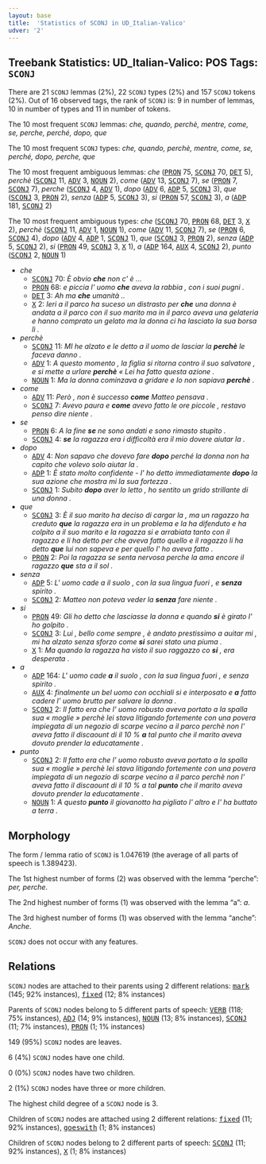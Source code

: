 ```yaml
---
layout: base
title:  'Statistics of SCONJ in UD_Italian-Valico'
udver: '2'
---
```


## Treebank Statistics: UD_Italian-Valico: POS Tags: `SCONJ`

There are 21 `SCONJ` lemmas (2%), 22 `SCONJ` types (2%) and 157 `SCONJ` tokens (2%).
Out of 16 observed tags, the rank of `SCONJ` is: 9 in number of lemmas, 10 in number of types and 11 in number of tokens.

The 10 most frequent `SCONJ` lemmas: <em>che, quando, perchè, mentre, come, se, perche, perché, dopo, que</em>

The 10 most frequent `SCONJ` types:  <em>che, quando, perchè, mentre, come, se, perché, dopo, perche, que</em>

The 10 most frequent ambiguous lemmas: <em>che</em> (<tt><a href="it_valico-pos-PRON.html">PRON</a></tt> 75, <tt><a href="it_valico-pos-SCONJ.html">SCONJ</a></tt> 70, <tt><a href="it_valico-pos-DET.html">DET</a></tt> 5), <em>perchè</em> (<tt><a href="it_valico-pos-SCONJ.html">SCONJ</a></tt> 11, <tt><a href="it_valico-pos-ADV.html">ADV</a></tt> 3, <tt><a href="it_valico-pos-NOUN.html">NOUN</a></tt> 2), <em>come</em> (<tt><a href="it_valico-pos-ADV.html">ADV</a></tt> 13, <tt><a href="it_valico-pos-SCONJ.html">SCONJ</a></tt> 7), <em>se</em> (<tt><a href="it_valico-pos-PRON.html">PRON</a></tt> 7, <tt><a href="it_valico-pos-SCONJ.html">SCONJ</a></tt> 7), <em>perche</em> (<tt><a href="it_valico-pos-SCONJ.html">SCONJ</a></tt> 4, <tt><a href="it_valico-pos-ADV.html">ADV</a></tt> 1), <em>dopo</em> (<tt><a href="it_valico-pos-ADV.html">ADV</a></tt> 6, <tt><a href="it_valico-pos-ADP.html">ADP</a></tt> 5, <tt><a href="it_valico-pos-SCONJ.html">SCONJ</a></tt> 3), <em>que</em> (<tt><a href="it_valico-pos-SCONJ.html">SCONJ</a></tt> 3, <tt><a href="it_valico-pos-PRON.html">PRON</a></tt> 2), <em>senza</em> (<tt><a href="it_valico-pos-ADP.html">ADP</a></tt> 5, <tt><a href="it_valico-pos-SCONJ.html">SCONJ</a></tt> 3), <em>si</em> (<tt><a href="it_valico-pos-PRON.html">PRON</a></tt> 57, <tt><a href="it_valico-pos-SCONJ.html">SCONJ</a></tt> 3), <em>a</em> (<tt><a href="it_valico-pos-ADP.html">ADP</a></tt> 181, <tt><a href="it_valico-pos-SCONJ.html">SCONJ</a></tt> 2)

The 10 most frequent ambiguous types:  <em>che</em> (<tt><a href="it_valico-pos-SCONJ.html">SCONJ</a></tt> 70, <tt><a href="it_valico-pos-PRON.html">PRON</a></tt> 68, <tt><a href="it_valico-pos-DET.html">DET</a></tt> 3, <tt><a href="it_valico-pos-X.html">X</a></tt> 2), <em>perchè</em> (<tt><a href="it_valico-pos-SCONJ.html">SCONJ</a></tt> 11, <tt><a href="it_valico-pos-ADV.html">ADV</a></tt> 1, <tt><a href="it_valico-pos-NOUN.html">NOUN</a></tt> 1), <em>come</em> (<tt><a href="it_valico-pos-ADV.html">ADV</a></tt> 11, <tt><a href="it_valico-pos-SCONJ.html">SCONJ</a></tt> 7), <em>se</em> (<tt><a href="it_valico-pos-PRON.html">PRON</a></tt> 6, <tt><a href="it_valico-pos-SCONJ.html">SCONJ</a></tt> 4), <em>dopo</em> (<tt><a href="it_valico-pos-ADV.html">ADV</a></tt> 4, <tt><a href="it_valico-pos-ADP.html">ADP</a></tt> 1, <tt><a href="it_valico-pos-SCONJ.html">SCONJ</a></tt> 1), <em>que</em> (<tt><a href="it_valico-pos-SCONJ.html">SCONJ</a></tt> 3, <tt><a href="it_valico-pos-PRON.html">PRON</a></tt> 2), <em>senza</em> (<tt><a href="it_valico-pos-ADP.html">ADP</a></tt> 5, <tt><a href="it_valico-pos-SCONJ.html">SCONJ</a></tt> 2), <em>si</em> (<tt><a href="it_valico-pos-PRON.html">PRON</a></tt> 49, <tt><a href="it_valico-pos-SCONJ.html">SCONJ</a></tt> 3, <tt><a href="it_valico-pos-X.html">X</a></tt> 1), <em>a</em> (<tt><a href="it_valico-pos-ADP.html">ADP</a></tt> 164, <tt><a href="it_valico-pos-AUX.html">AUX</a></tt> 4, <tt><a href="it_valico-pos-SCONJ.html">SCONJ</a></tt> 2), <em>punto</em> (<tt><a href="it_valico-pos-SCONJ.html">SCONJ</a></tt> 2, <tt><a href="it_valico-pos-NOUN.html">NOUN</a></tt> 1)


* <em>che</em>
  * <tt><a href="it_valico-pos-SCONJ.html">SCONJ</a></tt> 70: <em>È obvio <b>che</b> non c' è ...</em>
  * <tt><a href="it_valico-pos-PRON.html">PRON</a></tt> 68: <em>e piccia l' uomo <b>che</b> aveva la rabbia , con i suoi pugni .</em>
  * <tt><a href="it_valico-pos-DET.html">DET</a></tt> 3: <em>Ah ma <b>che</b> umanità ..</em>
  * <tt><a href="it_valico-pos-X.html">X</a></tt> 2: <em>﻿Ieri a il parco ha suceso un distrasto per <b>che</b> una donna è andata a il parco con il suo marito ma in il parco aveva una gelateria e hanno comprato un gelato ma la donna ci ha lasciato la sua borsa lì .</em>
* <em>perchè</em>
  * <tt><a href="it_valico-pos-SCONJ.html">SCONJ</a></tt> 11: <em>MI he alzato e le detto a il uomo de lasciar la <b>perchè</b> le faceva danno .</em>
  * <tt><a href="it_valico-pos-ADV.html">ADV</a></tt> 1: <em>A questo momento , la figlia si ritorna contro il suo salvatore , e si mette a urlare <b>perchè</b> « Lei ha fatto questa azione .</em>
  * <tt><a href="it_valico-pos-NOUN.html">NOUN</a></tt> 1: <em>Ma la donna cominzava a gridare e Io non sapiava <b>perchè</b> .</em>
* <em>come</em>
  * <tt><a href="it_valico-pos-ADV.html">ADV</a></tt> 11: <em>Però , non è successo <b>come</b> Matteo pensava .</em>
  * <tt><a href="it_valico-pos-SCONJ.html">SCONJ</a></tt> 7: <em>Avevo paura e <b>come</b> avevo fatto le ore piccole , restavo penso dire niente .</em>
* <em>se</em>
  * <tt><a href="it_valico-pos-PRON.html">PRON</a></tt> 6: <em>A la fine <b>se</b> ne sono andati e sono rimasto stupito .</em>
  * <tt><a href="it_valico-pos-SCONJ.html">SCONJ</a></tt> 4: <em><b>se</b> la ragazza era i difficoltà era il mio dovere aiutar la .</em>
* <em>dopo</em>
  * <tt><a href="it_valico-pos-ADV.html">ADV</a></tt> 4: <em>Non sapavo che dovevo fare <b>dopo</b> perché la donna non ha capito che volevo solo aiutar la .</em>
  * <tt><a href="it_valico-pos-ADP.html">ADP</a></tt> 1: <em>È stato molto confidente - l' ho detto immediatamente <b>dopo</b> la sua azione che mostra mi la sua fortezza .</em>
  * <tt><a href="it_valico-pos-SCONJ.html">SCONJ</a></tt> 1: <em>Subito <b>dopo</b> aver lo letto , ho sentito un grido strillante di una donna .</em>
* <em>que</em>
  * <tt><a href="it_valico-pos-SCONJ.html">SCONJ</a></tt> 3: <em>È il suo marito ha deciso di cargar la , ma un ragazzo ha creduto <b>que</b> la ragazza era in un problema e la ha difenduto e ha colpito a il suo marito e la ragazza si e arrabiata tanto con il ragazzo e li ha detto per che aveva fatto quello e il ragazzo li ha detto <b>que</b> lui non sapeva e per quello l' ho aveva fatto .</em>
  * <tt><a href="it_valico-pos-PRON.html">PRON</a></tt> 2: <em>Poi la ragazza se senta nervosa perche la ama encore il ragazzo <b>que</b> sta a il sol .</em>
* <em>senza</em>
  * <tt><a href="it_valico-pos-ADP.html">ADP</a></tt> 5: <em>L' uomo cade a il suolo , con la sua lingua fuori , e <b>senza</b> spirito .</em>
  * <tt><a href="it_valico-pos-SCONJ.html">SCONJ</a></tt> 2: <em>Matteo non poteva veder la <b>senza</b> fare niente .</em>
* <em>si</em>
  * <tt><a href="it_valico-pos-PRON.html">PRON</a></tt> 49: <em>Gli ho detto che lasciasse la donna e quando <b>si</b> è girato l' ho golpito .</em>
  * <tt><a href="it_valico-pos-SCONJ.html">SCONJ</a></tt> 3: <em>Lui , bello come sempre , è andato prestissimo a auitar mi , mi ha alzato senza sforzo come <b>si</b> sarei stato una piuma .</em>
  * <tt><a href="it_valico-pos-X.html">X</a></tt> 1: <em>Ma quando la ragazza ha visto il suo raggazzo co <b>si</b> , era desperata .</em>
* <em>a</em>
  * <tt><a href="it_valico-pos-ADP.html">ADP</a></tt> 164: <em>L' uomo cade <b>a</b> il suolo , con la sua lingua fuori , e senza spirito .</em>
  * <tt><a href="it_valico-pos-AUX.html">AUX</a></tt> 4: <em>finalmente un bel uomo con occhiali si e interposato e <b>a</b> fatto cadere l' uomo brutto per salvare la donna .</em>
  * <tt><a href="it_valico-pos-SCONJ.html">SCONJ</a></tt> 2: <em>Il fatto era che l' uomo robusto aveva portato a la spalla sua « moglie » perchè lei stava litigando fortemente con una povera impiegata di un negozio di scarpe vecino a il parco perchè non l' aveva fatto il discaount di il 10 % <b>a</b> tal punto che il marito aveva dovuto prender la educatamente .</em>
* <em>punto</em>
  * <tt><a href="it_valico-pos-SCONJ.html">SCONJ</a></tt> 2: <em>Il fatto era che l' uomo robusto aveva portato a la spalla sua « moglie » perchè lei stava litigando fortemente con una povera impiegata di un negozio di scarpe vecino a il parco perchè non l' aveva fatto il discaount di il 10 % a tal <b>punto</b> che il marito aveva dovuto prender la educatamente .</em>
  * <tt><a href="it_valico-pos-NOUN.html">NOUN</a></tt> 1: <em>A questo <b>punto</b> il giovanotto ha pigliato l' altro e l' ha buttato a terra .</em>

## Morphology

The form / lemma ratio of `SCONJ` is 1.047619 (the average of all parts of speech is 1.389423).

The 1st highest number of forms (2) was observed with the lemma “perche”: <em>per, perche</em>.

The 2nd highest number of forms (1) was observed with the lemma “a”: <em>a</em>.

The 3rd highest number of forms (1) was observed with the lemma “anche”: <em>Anche</em>.

`SCONJ` does not occur with any features.


## Relations

`SCONJ` nodes are attached to their parents using 2 different relations: <tt><a href="it_valico-dep-mark.html">mark</a></tt> (145; 92% instances), <tt><a href="it_valico-dep-fixed.html">fixed</a></tt> (12; 8% instances)

Parents of `SCONJ` nodes belong to 5 different parts of speech: <tt><a href="it_valico-pos-VERB.html">VERB</a></tt> (118; 75% instances), <tt><a href="it_valico-pos-ADJ.html">ADJ</a></tt> (14; 9% instances), <tt><a href="it_valico-pos-NOUN.html">NOUN</a></tt> (13; 8% instances), <tt><a href="it_valico-pos-SCONJ.html">SCONJ</a></tt> (11; 7% instances), <tt><a href="it_valico-pos-PRON.html">PRON</a></tt> (1; 1% instances)

149 (95%) `SCONJ` nodes are leaves.

6 (4%) `SCONJ` nodes have one child.

0 (0%) `SCONJ` nodes have two children.

2 (1%) `SCONJ` nodes have three or more children.

The highest child degree of a `SCONJ` node is 3.

Children of `SCONJ` nodes are attached using 2 different relations: <tt><a href="it_valico-dep-fixed.html">fixed</a></tt> (11; 92% instances), <tt><a href="it_valico-dep-goeswith.html">goeswith</a></tt> (1; 8% instances)

Children of `SCONJ` nodes belong to 2 different parts of speech: <tt><a href="it_valico-pos-SCONJ.html">SCONJ</a></tt> (11; 92% instances), <tt><a href="it_valico-pos-X.html">X</a></tt> (1; 8% instances)

